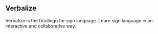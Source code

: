 ## Verbalize

Verbalize is the Duolingo for sign language. Learn sign language in an interactive and collaborative way.
